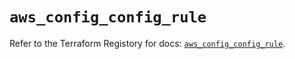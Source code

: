 # `aws_config_config_rule`

Refer to the Terraform Registory for docs: [`aws_config_config_rule`](https://registry.terraform.io/providers/hashicorp/aws/5.12.0/docs/resources/config_config_rule).
